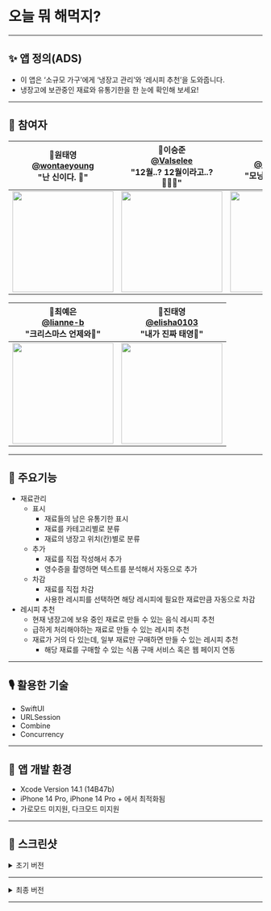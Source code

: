 # 오늘 뭐 해먹지?

---

## ✨ 앱 정의(ADS)
- 이 앱은 ‘소규모 가구’에게 ‘냉장고 관리’와 ‘레시피 추천’을 도와줍니다.
- 냉장고에 보관중인 재료와 유통기한을 한 눈에 확인해 보세요!

---

## 👻 참여자
|  📎원태영<br/>[@wontaeyoung](https://github.com/wontaeyoung)<br/> "난 신이다. 🕍" | 📎이승준<br/>[@Valselee](https://github.com/valselee)<br/> "12월..? 12월이라고..?🤦🏻‍♂️" | 📎이다혜<br/> [@dahae0320](https://github.com/dahae0320)<br/> "모닝커피는 국룰 ☕️" | 
| :----------------------------------------------------------: | :---------------------------------------------: | :-------------------------------------------------: |
|<img src="https://avatars.githubusercontent.com/u/45925685?v=4" width=200> | <img src="https://avatars.githubusercontent.com/u/82270058?v=4" width=200>  | <img src="https://avatars.githubusercontent.com/u/50159740?v=4" width=200> |

|📎최예은<br/> [@lianne-b](https://github.com/lianne-b)<br/> "크리스마스 언제와🌲"   | 📎진태영<br/> [@elisha0103](https://github.com/elisha0103)<br/> "내가 진짜 태영👑" |
|----------------------------------------------------------- | ----------------------------------------------------------- | 
|<img src="https://avatars.githubusercontent.com/u/89244357?v=4" width=200>  |<img src="https://avatars.githubusercontent.com/u/41459466?v=4" width=200> |

---

## 🦁 주요기능
- 재료관리
    - 표시
        - 재료들의 남은 유통기한 표시
        - 재료를 카테고리별로 분류
        - 재료의 냉장고 위치(칸)별로 분류
    - 추가
        - 재료를 직접 작성해서 추가
        - 영수증을 촬영하면 텍스트를 분석해서 자동으로 추가
    - 차감
        - 재료를 직접 차감
        - 사용한 레시피를 선택하면 해당 레시피에 필요한 재료만큼 자동으로 차감
- 레시피 추천
    - 현재 냉장고에 보유 중인 재료로 만들 수 있는 음식 레시피 추천
    - 급하게 처리해야하는 재료로 만들 수 있는 레시피 추천
    - 재료가 거의 다 있는데, 일부 재료만 구매하면 만들 수 있는 레시피 추천
        - 해당 재료를 구매할 수 있는 식품 구매 서비스 혹은 웹 페이지 연동

---

## 🎙 활용한 기술
- SwiftUI
- URLSession
- Combine
- Concurrency

---

## 🦉 앱 개발 환경

- Xcode Version 14.1 (14B47b)
- iPhone 14 Pro, iPhone 14 Pro + 에서 최적화됨
- 가로모드 미지원, 다크모드 미지원

---

## 📸 스크린샷

<details>
<summary> 초기 버전 </summary>
<div markdown="1">

<img src="https://user-images.githubusercontent.com/45925685/204178058-f39f7912-33c7-4320-81e2-c2a57e6bb99a.png" height="400"> <img src="https://user-images.githubusercontent.com/45925685/204178416-91858f9b-374a-4fa2-84ae-fc55428557de.png" height="400"> <img src="https://user-images.githubusercontent.com/45925685/204178445-9067087c-a53e-426f-88d1-ef21eee4de13.png" height="400"> <img src="https://user-images.githubusercontent.com/45925685/204178455-5c17eb0f-c137-4ec7-8bf1-30daa3fc8429.png" height="400"> <img src="https://user-images.githubusercontent.com/45925685/204178476-07c65989-0295-426a-bb9c-e1c636881015.png" height="400"> <img src="https://user-images.githubusercontent.com/45925685/204178486-55e795b6-f439-49c2-9067-e1571d4febc5.png" height="400"> <img src="https://user-images.githubusercontent.com/45925685/204178491-184e2d16-7426-4361-9308-5701e223a8c8.png" height="400"> <img src="https://user-images.githubusercontent.com/45925685/204178503-13718b12-c42d-4165-b71a-adc128a1cc0c.png" height="400"> <img src="https://user-images.githubusercontent.com/45925685/204178522-bedf4cd3-2239-4288-a15f-1ae8b4970e18.png" height="400"> <img src="https://user-images.githubusercontent.com/45925685/204178554-af6a4d97-0431-440e-86bf-38be6812d2f7.png" height="400"> <img src="https://user-images.githubusercontent.com/45925685/204178559-e589819f-f9ce-4e26-af18-79be6340a4f0.png" height="400">

</div>
</details>

---

<details>
<summary> 최종 버전 </summary>
<div markdown="2">
<img src = "https://user-images.githubusercontent.com/82270058/205244043-9d4573af-e219-4479-830d-2000b7f4a315.png" height="400">
<img src = "https://user-images.githubusercontent.com/82270058/205244114-d79553fa-eb4a-415b-9ff8-6b6cc49ed605.png" height="400">
<img src = "https://user-images.githubusercontent.com/82270058/205244465-79861033-f3e4-44d0-a570-97f339e46054.png" height="400">
<img src = "https://user-images.githubusercontent.com/82270058/205244562-16d8d2ef-5ed8-4f83-93d9-8bf685f3c666.png" height="400">
<img src = "https://user-images.githubusercontent.com/82270058/205244664-7f0f2dd6-dcd2-4f4a-97eb-e250311ab119.png" height="400">
<img src = "https://user-images.githubusercontent.com/82270058/205244577-2dd8efdb-91cb-4b2f-9f4b-b356d8f3779d.png" height="400">


</div>
</details>


---
